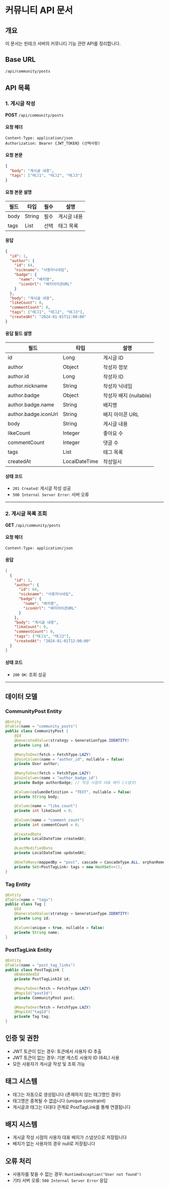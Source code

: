 # 커뮤니티 API 문서

## 개요
이 문서는 핀테크 서버의 커뮤니티 기능 관련 API를 정리합니다.

## Base URL
```
/api/community/posts
```

## API 목록

### 1. 게시글 작성
**POST** `/api/community/posts`

#### 요청 헤더
```
Content-Type: application/json
Authorization: Bearer {JWT_TOKEN} (선택사항)
```

#### 요청 본문
```json
{
  "body": "게시글 내용",
  "tags": ["태그1", "태그2", "태그3"]
}
```

#### 요청 본문 설명
| 필드 | 타입 | 필수 | 설명 |
|------|------|------|------|
| body | String | 필수 | 게시글 내용 |
| tags | List<String> | 선택 | 태그 목록 |

#### 응답
```json
{
  "id": 1,
  "author": {
    "id": 64,
    "nickname": "사용자닉네임",
    "badge": {
      "name": "배지명",
      "iconUrl": "배지아이콘URL"
    }
  },
  "body": "게시글 내용",
  "likeCount": 0,
  "commentCount": 0,
  "tags": ["태그1", "태그2", "태그3"],
  "createdAt": "2024-01-01T12:00:00"
}
```

#### 응답 필드 설명
| 필드 | 타입 | 설명 |
|------|------|------|
| id | Long | 게시글 ID |
| author | Object | 작성자 정보 |
| author.id | Long | 작성자 ID |
| author.nickname | String | 작성자 닉네임 |
| author.badge | Object | 작성자 배지 (nullable) |
| author.badge.name | String | 배지명 |
| author.badge.iconUrl | String | 배지 아이콘 URL |
| body | String | 게시글 내용 |
| likeCount | Integer | 좋아요 수 |
| commentCount | Integer | 댓글 수 |
| tags | List<String> | 태그 목록 |
| createdAt | LocalDateTime | 작성일시 |

#### 상태 코드
- `201 Created`: 게시글 작성 성공
- `500 Internal Server Error`: 서버 오류

---

### 2. 게시글 목록 조회
**GET** `/api/community/posts`

#### 요청 헤더
```
Content-Type: application/json
```

#### 응답
```json
[
  {
    "id": 1,
    "author": {
      "id": 64,
      "nickname": "사용자닉네임",
      "badge": {
        "name": "배지명",
        "iconUrl": "배지아이콘URL"
      }
    },
    "body": "게시글 내용",
    "likeCount": 0,
    "commentCount": 0,
    "tags": ["태그1", "태그2"],
    "createdAt": "2024-01-01T12:00:00"
  }
]
```

#### 상태 코드
- `200 OK`: 조회 성공

---

## 데이터 모델

### CommunityPost Entity
```java
@Entity
@Table(name = "community_posts")
public class CommunityPost {
    @Id
    @GeneratedValue(strategy = GenerationType.IDENTITY)
    private Long id;
    
    @ManyToOne(fetch = FetchType.LAZY)
    @JoinColumn(name = "author_id", nullable = false)
    private User author;
    
    @ManyToOne(fetch = FetchType.LAZY)
    @JoinColumn(name = "author_badge_id")
    private Badge authorBadge; // 작성 시점의 대표 배지 (스냅샷)
    
    @Column(columnDefinition = "TEXT", nullable = false)
    private String body;
    
    @Column(name = "like_count")
    private int likeCount = 0;
    
    @Column(name = "comment_count")
    private int commentCount = 0;
    
    @CreatedDate
    private LocalDateTime createdAt;
    
    @LastModifiedDate
    private LocalDateTime updatedAt;
    
    @OneToMany(mappedBy = "post", cascade = CascadeType.ALL, orphanRemoval = true)
    private Set<PostTagLink> tags = new HashSet<>();
}
```

### Tag Entity
```java
@Entity
@Table(name = "tags")
public class Tag {
    @Id
    @GeneratedValue(strategy = GenerationType.IDENTITY)
    private Long id;
    
    @Column(unique = true, nullable = false)
    private String name;
}
```

### PostTagLink Entity
```java
@Entity
@Table(name = "post_tag_links")
public class PostTagLink {
    @EmbeddedId
    private PostTagLinkId id;
    
    @ManyToOne(fetch = FetchType.LAZY)
    @MapsId("postId")
    private CommunityPost post;
    
    @ManyToOne(fetch = FetchType.LAZY)
    @MapsId("tagId")
    private Tag tag;
}
```

## 인증 및 권한
- JWT 토큰이 있는 경우: 토큰에서 사용자 ID 추출
- JWT 토큰이 없는 경우: 기본 게스트 사용자 ID (64L) 사용
- 모든 사용자가 게시글 작성 및 조회 가능

## 태그 시스템
- 태그는 자동으로 생성됩니다 (존재하지 않는 태그명인 경우)
- 태그명은 중복될 수 없습니다 (unique constraint)
- 게시글과 태그는 다대다 관계로 PostTagLink를 통해 연결됩니다

## 배지 시스템
- 게시글 작성 시점의 사용자 대표 배지가 스냅샷으로 저장됩니다
- 배지가 없는 사용자의 경우 null로 저장됩니다

## 오류 처리
- 사용자를 찾을 수 없는 경우: `RuntimeException("User not found")`
- 기타 서버 오류: `500 Internal Server Error` 응답